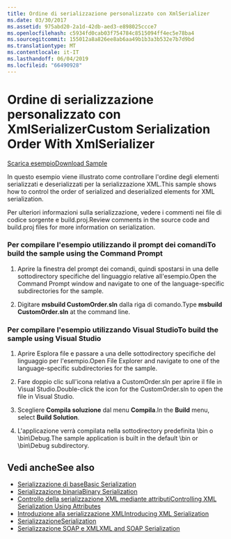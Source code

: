 ```yaml
---
title: Ordine di serializzazione personalizzato con XmlSerializer
ms.date: 03/30/2017
ms.assetid: 975abd20-2a1d-42db-aed3-e898025ccce7
ms.openlocfilehash: c5934fd0cab03f754784c8515094ff4ec5e78ba4
ms.sourcegitcommit: 155012a8a826ee8ab6aa49b1b3a3b532e7b7d9bd
ms.translationtype: MT
ms.contentlocale: it-IT
ms.lasthandoff: 06/04/2019
ms.locfileid: "66490928"
---
```

# <a name="custom-serialization-order-with-xmlserializer"></a><span data-ttu-id="6c65c-102">Ordine di serializzazione personalizzato con XmlSerializer</span><span class="sxs-lookup"><span data-stu-id="6c65c-102">Custom Serialization Order With XmlSerializer</span></span>
[<span data-ttu-id="6c65c-103">Scarica esempio</span><span class="sxs-lookup"><span data-stu-id="6c65c-103">Download Sample</span></span>](https://download.microsoft.com/download/4/7/B/47B2164C-E780-4B10-8DE4-2CB5B886E0A6/Technologies/Serialization/Xml%20Serialization/CustomOrder.zip.exe)  
  
 <span data-ttu-id="6c65c-104">In questo esempio viene illustrato come controllare l'ordine degli elementi serializzati e deserializzati per la serializzazione XML.</span><span class="sxs-lookup"><span data-stu-id="6c65c-104">This sample shows how to control the order of serialized and deserialized elements for XML serialization.</span></span>  
  
 <span data-ttu-id="6c65c-105">Per ulteriori informazioni sulla serializzazione, vedere i commenti nei file di codice sorgente e build.proj.</span><span class="sxs-lookup"><span data-stu-id="6c65c-105">Review comments in the source code and build.proj files for more information on serialization.</span></span>  
  
### <a name="to-build-the-sample-using-the-command-prompt"></a><span data-ttu-id="6c65c-106">Per compilare l'esempio utilizzando il prompt dei comandi</span><span class="sxs-lookup"><span data-stu-id="6c65c-106">To build the sample using the Command Prompt</span></span>  
  
1. <span data-ttu-id="6c65c-107">Aprire la finestra del prompt dei comandi, quindi spostarsi in una delle sottodirectory specifiche del linguaggio relative all'esempio.</span><span class="sxs-lookup"><span data-stu-id="6c65c-107">Open the Command Prompt window and navigate to one of the language-specific subdirectories for the sample.</span></span>  
  
2. <span data-ttu-id="6c65c-108">Digitare **msbuild CustomOrder.sln** dalla riga di comando.</span><span class="sxs-lookup"><span data-stu-id="6c65c-108">Type **msbuild CustomOrder.sln** at the command line.</span></span>  
  
### <a name="to-build-the-sample-using-visual-studio"></a><span data-ttu-id="6c65c-109">Per compilare l'esempio utilizzando Visual Studio</span><span class="sxs-lookup"><span data-stu-id="6c65c-109">To build the sample using Visual Studio</span></span>  
  
1. <span data-ttu-id="6c65c-110">Aprire Esplora file e passare a una delle sottodirectory specifiche del linguaggio per l'esempio.</span><span class="sxs-lookup"><span data-stu-id="6c65c-110">Open File Explorer and navigate to one of the language-specific subdirectories for the sample.</span></span>  
  
2. <span data-ttu-id="6c65c-111">Fare doppio clic sull'icona relativa a CustomOrder.sln per aprire il file in Visual Studio.</span><span class="sxs-lookup"><span data-stu-id="6c65c-111">Double-click the icon for the CustomOrder.sln to open the file in Visual Studio.</span></span>  
  
3. <span data-ttu-id="6c65c-112">Scegliere **Compila soluzione** dal menu **Compila**.</span><span class="sxs-lookup"><span data-stu-id="6c65c-112">In the **Build** menu, select **Build Solution**.</span></span>  
  
4. <span data-ttu-id="6c65c-113">L'applicazione verrà compilata nella sottodirectory predefinita \bin o \bin\Debug.</span><span class="sxs-lookup"><span data-stu-id="6c65c-113">The sample application is built in the default \bin or \bin\Debug subdirectory.</span></span>  
  
## <a name="see-also"></a><span data-ttu-id="6c65c-114">Vedi anche</span><span class="sxs-lookup"><span data-stu-id="6c65c-114">See also</span></span>

- [<span data-ttu-id="6c65c-115">Serializzazione di base</span><span class="sxs-lookup"><span data-stu-id="6c65c-115">Basic Serialization</span></span>](../../../docs/standard/serialization/basic-serialization.md)
- [<span data-ttu-id="6c65c-116">Serializzazione binaria</span><span class="sxs-lookup"><span data-stu-id="6c65c-116">Binary Serialization</span></span>](../../../docs/standard/serialization/binary-serialization.md)
- [<span data-ttu-id="6c65c-117">Controllo della serializzazione XML mediante attributi</span><span class="sxs-lookup"><span data-stu-id="6c65c-117">Controlling XML Serialization Using Attributes</span></span>](../../../docs/standard/serialization/controlling-xml-serialization-using-attributes.md)
- [<span data-ttu-id="6c65c-118">Introduzione alla serializzazione XML</span><span class="sxs-lookup"><span data-stu-id="6c65c-118">Introducing XML Serialization</span></span>](../../../docs/standard/serialization/introducing-xml-serialization.md)
- [<span data-ttu-id="6c65c-119">Serializzazione</span><span class="sxs-lookup"><span data-stu-id="6c65c-119">Serialization</span></span>](../../../docs/standard/serialization/index.md)
- [<span data-ttu-id="6c65c-120">Serializzazione SOAP e XML</span><span class="sxs-lookup"><span data-stu-id="6c65c-120">XML and SOAP Serialization</span></span>](../../../docs/standard/serialization/xml-and-soap-serialization.md)
